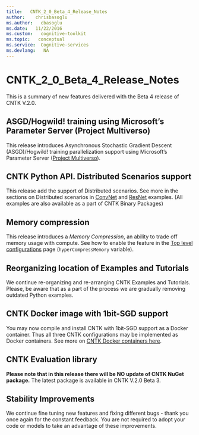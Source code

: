 ```yaml
---
title:   CNTK_2_0_Beta_4_Release_Notes
author:    chrisbasoglu
ms.author:   cbasoglu
ms.date:   11/22/2016
ms.custom:   cognitive-toolkit
ms.topic:   conceptual
ms.service:  Cognitive-services
ms.devlang:   NA
---
```


# CNTK_2_0_Beta_4_Release_Notes

This is a summary of new features delivered with the Beta 4 release of CNTK V.2.0.

## ASGD/Hogwild! training using Microsoft’s Parameter Server (Project Multiverso)

This release introduces Asynchronous Stochastic Gradient Descent (ASGD)/Hogwild! training parallelization support using Microsoft’s Parameter Server ([Project Multiverso](https://github.com/Microsoft/multiverso)).

## CNTK Python API. Distributed Scenarios support

This release add the support of Distributed scenarios. See more in the sections on Distributed scenarios in [ConvNet](https://github.com/Microsoft/CNTK/blob/master/Examples/Image/Classification/ConvNet/Python/README.md) and [ResNet](https://github.com/Microsoft/CNTK/blob/master/Examples/Image/Classification/ResNet/Python/README.md) examples. (All examples are also available as a part of CNTK Binary Packages)

## Memory compression

This release introduces a *Memory Compression*, an ability to trade off memory usage with compute. See how to enable the feature in the [Top level configurations](../BrainScript-Top-level-configurations.md#forcedeterministicalgorithms) page (```hyperCompressMemory``` variable).

## Reorganizing location of Examples and Tutorials

We continue re-organizing and re-arranging CNTK Examples and Tutorials. Please, be aware that as a part of the process we are gradually removing outdated Python examples.

## CNTK Docker image with 1bit-SGD support

You may now compile and install CNTK with 1bit-SGD support as a Docker container. Thus all three CNTK configurations may be implemented as Docker containers. See more on [CNTK Docker containers here](https://github.com/Microsoft/CNTK/blob/master/Tools/docker/README.md). 

## CNTK Evaluation library

**Please note that in this release there will be NO update of CNTK NuGet package.** The latest package is available in CNTK V.2.0 Beta 3.


## Stability Improvements

We continue fine tuning new features and fixing different bugs - thank you once again for the constant feedback. You are not required to adopt your code or models to take an advantage of these improvements.
